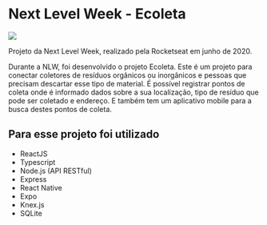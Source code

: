# Next Level Week - Ecoleta

![](https://user-images.githubusercontent.com/38081852/83580830-6f63e200-a513-11ea-9a27-0a109ec1e4d0.png)

Projeto da Next Level Week, realizado pela Rocketseat em junho de 2020.

Durante a NLW, foi desenvolvido o projeto Ecoleta. Este é um projeto para conectar coletores de resíduos orgânicos ou inorgânicos e pessoas que precisam descartar esse tipo de material. É possível registrar pontos de coleta onde é informado dados sobre a sua localização, tipo de resíduo que pode ser coletado e endereço. E também tem um aplicativo mobile para a busca destes pontos de coleta.

## Para esse projeto foi utilizado
 - ReactJS
 - Typescript
 - Node.js (API RESTful)
 - Express
 - React Native
 - Expo
 - Knex.js
 - SQLite
